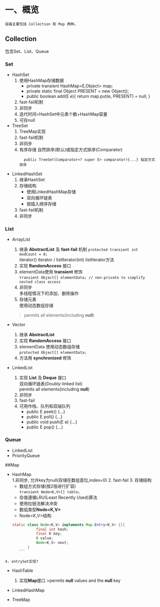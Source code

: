 # 一、概览    容器主要包括 Collection 和 Map 两种。## Collection  包含Set、List、Queue### Set   * HashSet         1. 使用HashMap存储数据             * private transient HashMap<E,Object> map;            * private static final Object PRESENT = new Object();           * public boolean add(E e){ return map.put(e, PRESENT) = null; }       2. fast-fail机制         3. 非同步         4. 迭代时间=HashSet中元素个数+HashMap容量       5. 可存null   * TreeSet       1. TreeMap实现       2. fast-fail机制       3. 非同步       4. 有序存储             自然排序(默认)或指定方式排序(Comparator)               ```public TreeSet(){...}  自然排序                 public TreeSet(Comparator<? super E> comparator){...} 指定方式排序            ```   * LinkedHashSet          1. 继承HashSet          2. 存储结构              * 使用LinkedHashMap存储              * 双向循环链表              * 按插入顺序存储          3. fast-fail机制          4. 非同步 ### List   * ArrayList       1. 继承 **AbstractList** 及 **fast-fail** 机制        `protected transient int modCount = 0;`          iterator() iterator / listIterator(int) listIterator方法      2. 实现 **RandomAccess** 接口      3. elementData使用 **transient** 修饰          `transient Object[] elementData; // non-private to simplify nested class access`      4. 非同步              多线程情况下的添加、删除操作      5. 存储元素             使用动态数组存储      >permits all elements(including **null**)   * Vector       1. 继承 **AbstractList**       2. 实现 **RandomAccess** 接口       3. elementData          使用动态数组存储          `protected Object[] elementData;`         4. 方法用 **synchronized** 修饰   * LinkedList       1. 实现 **List** 及 **Deque** 接口              双向循环链表(Doubly-linked list)              permits all elements(including **null**)         2. 非同步       3. fast-fail       4. 可用作栈、队列和双端队列             * public E peek() {...}            * public E poll() {...}           * public void push(E e) {...}           * public E pop() {...}### Queue   * LinkedList   * PriorityQueue  ##Map   * HashMap          1.非同步, 允许key为null(存储在数组首位,index=0)        2. fast-fail        3. 存储结构	   * 数组方式存储(按2倍进行扩容)                     `transient Node<K,V>[] table;`	   * 存值遵循LRU(Least Recently Used)算法  	   * 使用拉链法解决冲突	   * 数组类型**Node<K,V>**	   * Node<K,V>结构	   ```java	   static class Node<K,V> implements Map.Entry<K,V> {}{                  final int hash;                    final K key;                    V value;                    Node<K,V> next;              }	      ```	4. entrySet实现?   * HashTable          1. 实现**Map**接口	>permits **null** values and the **null** key   * LinkedHashMap   * TreeMap